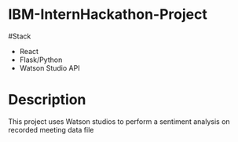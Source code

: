 # IBM-InternHackathon-Project

#Stack
* React
* Flask/Python
* Watson Studio API

# Description
 
 This project uses Watson studios to perform a sentiment analysis on recorded meeting data file
